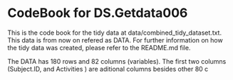 CodeBook for DS.Getdata006
========================================================

This is the code book for the tidy data at data/combined_tidy_dataset.txt. This
data is from now on refered as DATA. 
For further information on how the tidy data was created, please refer to the
README.md file. 

The DATA has 180 rows and 82 columns (variables). The first two columns (Subject.ID, and Activities ) are
aditional columns besides other 80 c

